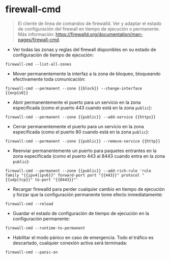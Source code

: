 # firewall-cmd

> El cliente de línea de comandos de firewalld.
> Ver y adaptar el estado de configuración del firewall en tiempo de ejecución o permanente.
> Más información: <https://firewalld.org/documentation/man-pages/firewall-cmd>.

- Ver todas las zonas y reglas del firewall disponibles en su estado de configuración de tiempo de ejecución:

`firewall-cmd --list-all-zones`

- Mover permanentemente la interfaz a la zona de bloqueo, bloqueando efectivamente toda comunicación:

`firewall-cmd --permanent --zone {{block}} --change-interface {{enp1s0}}`

- Abrir permanentemente el puerto para un servicio en la zona especificada (como el puerto 443 cuando está en la zona `public`):

`firewall-cmd --permanent --zone {{public}} --add-service {{https}}`

- Cerrar permanentemente el puerto para un servicio en la zona especificada (como el puerto 80 cuando está en la zona `public`):

`firewall-cmd --permanent --zone {{public}} --remove-service {{http}}`

- Reenviar permanentemente un puerto para paquetes entrantes en la zona especificada (como el puerto 443 al 8443 cuando entra en la zona `public`):

`firewall-cmd --permanent --zone {{public}} --add-rich-rule 'rule family "{{ipv4|ipv6}}" forward-port port "{{443}}" protocol "{{udp|tcp}}" to-port "{{8443}}"'`

- Recargar firewalld para perder cualquier cambio en tiempo de ejecución y forzar que la configuración permanente tome efecto inmediatamente:

`firewall-cmd --reload`

- Guardar el estado de configuración de tiempo de ejecución en la configuración permanente:

`firewall-cmd --runtime-to-permanent`

- Habilitar el modo pánico en caso de emergencia. Todo el tráfico es descartado, cualquier conexión activa será terminada:

`firewall-cmd --panic-on`
